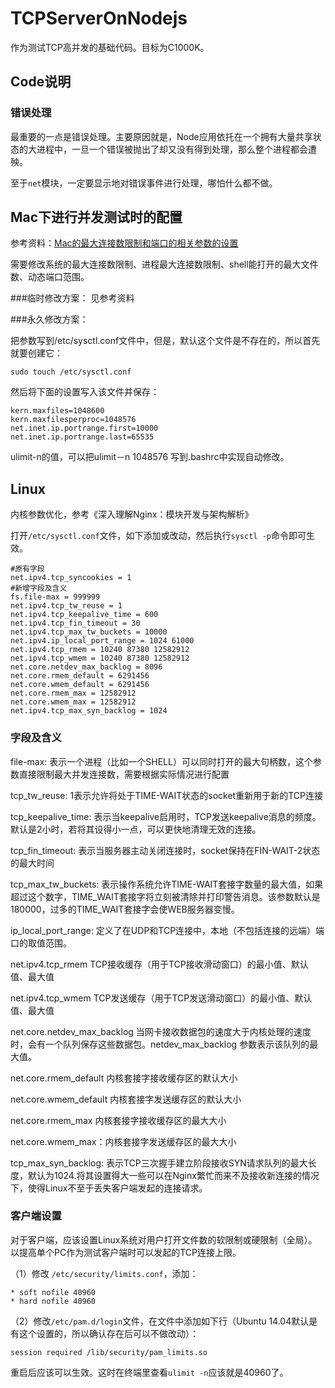 # TCPServerOnNodejs

作为测试TCP高并发的基础代码。目标为C1000K。

## Code说明
### 错误处理
最重要的一点是错误处理。主要原因就是，Node应用依托在一个拥有大量共享状态的大进程中，一旦一个错误被抛出了却又没有得到处理，那么整个进程都会遭殃。

至于`net`模块，一定要显示地对错误事件进行处理，哪怕什么都不做。

## Mac下进行并发测试时的配置
参考资料：[Mac的最大连接数限制和端口的相关参数的设置](http://tinylee.info/mac-maxfiles-portrange.html)

需要修改系统的最大连接数限制、进程最大连接数限制、shell能打开的最大文件数、动态端口范围。

###临时修改方案：
见参考资料

###永久修改方案：

把参数写到/etc/sysctl.conf文件中，但是，默认这个文件是不存在的，所以首先就要创建它：

```
sudo touch /etc/sysctl.conf
```

然后将下面的设置写入该文件并保存：

```
kern.maxfiles=1048600
kern.maxfilesperproc=1048576
net.inet.ip.portrange.first=10000   
net.inet.ip.portrange.last=65535
```

ulimit-n的值，可以把ulimit－n 1048576 写到.bashrc中实现自动修改。

## Linux
内核参数优化，参考《深入理解Nginx：模块开发与架构解析》

打开`/etc/sysctl.conf`文件，如下添加或改动，然后执行`sysctl -p`命令即可生效。

```
#原有字段
net.ipv4.tcp_syncookies = 1
#新增字段及含义
fs.file-max = 999999
net.ipv4.tcp_tw_reuse = 1
net.ipv4.tcp_keepalive_time = 600
net.ipv4.tcp_fin_timeout = 30
net.ipv4.tcp_max_tw_buckets = 10000
net.ipv4.ip_local_port_range = 1024 61000
net.ipv4.tcp_rmem = 10240 87380 12582912
net.ipv4.tcp_wmem = 10240 87380 12582912
net.core.netdev_max_backlog = 8096
net.core.rmem_default = 6291456
net.core.wmem_default = 6291456
net.core.rmem_max = 12582912
net.core.wmem_max = 12582912
net.ipv4.tcp_max_syn_backlog = 1024
```

### 字段及含义

file-max: 表示一个进程（比如一个SHELL）可以同时打开的最大句柄数，这个参数直接限制最大并发连接数，需要根据实际情况进行配置

tcp_tw_reuse: 1表示允许将处于TIME-WAIT状态的socket重新用于新的TCP连接

tcp_keepalive_time: 表示当keepalive启用时，TCP发送keepalive消息的频度。默认是2小时，若将其设得小一点，可以更快地清理无效的连接。

tcp_fin_timeout: 表示当服务器主动关闭连接时，socket保持在FIN-WAIT-2状态的最大时间

tcp_max_tw_buckets: 表示操作系统允许TIME-WAIT套接字数量的最大值，如果超过这个数字，TIME_WAIT套接字将立刻被清除并打印警告消息。该参数默认是180000，过多的TIME_WAIT套接字会使WEB服务器变慢。

ip_local_port_range: 定义了在UDP和TCP连接中，本地（不包括连接的远端）端口的取值范围。

net.ipv4.tcp_rmem TCP接收缓存（用于TCP接收滑动窗口）的最小值、默认值、最大值

net.ipv4.tcp_wmem TCP发送缓存（用于TCP发送滑动窗口）的最小值、默认值、最大值

net.core.netdev_max_backlog 当网卡接收数据包的速度大于内核处理的速度时，会有一个队列保存这些数据包。netdev_max_backlog 参数表示该队列的最大值。

net.core.rmem_default 内核套接字接收缓存区的默认大小

net.core.wmem_default 内核套接字发送缓存区的默认大小

net.core.rmem_max 内核套接字接收缓存区的最大大小

net.core.wmem_max：内核套接字发送缓存区的最大大小

tcp_max_syn_backlog: 表示TCP三次握手建立阶段接收SYN请求队列的最大长度，默认为1024.将其设置得大一些可以在Nginx繁忙而来不及接收新连接的情况下，使得Linux不至于丢失客户端发起的连接请求。

### 客户端设置
对于客户端，应该设置Linux系统对用户打开文件数的软限制或硬限制（全局）。以提高单个PC作为测试客户端时可以发起的TCP连接上限。

（1）修改 `/etc/security/limits.conf`，添加：
```
* soft nofile 40960
* hard nofile 40960
```

（2）修改`/etc/pam.d/login`文件，在文件中添加如下行（Ubuntu 14.04默认是有这个设置的，所以确认存在后可以不做改动）：
```
session required /lib/security/pam_limits.so
```

重启后应该可以生效。这时在终端里查看`ulimit -n`应该就是40960了。
